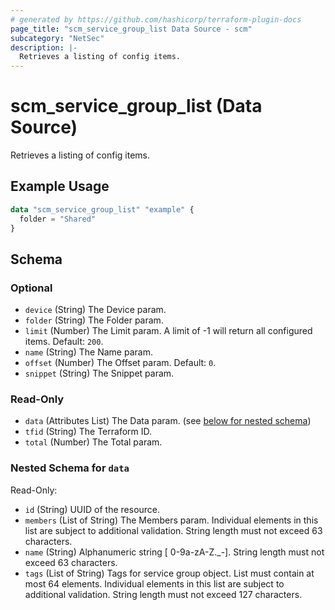 ```yaml
---
# generated by https://github.com/hashicorp/terraform-plugin-docs
page_title: "scm_service_group_list Data Source - scm"
subcategory: "NetSec"
description: |-
  Retrieves a listing of config items.
---
```


# scm_service_group_list (Data Source)

Retrieves a listing of config items.

## Example Usage

```terraform
data "scm_service_group_list" "example" {
  folder = "Shared"
}
```

<!-- schema generated by tfplugindocs -->
## Schema

### Optional

- `device` (String) The Device param.
- `folder` (String) The Folder param.
- `limit` (Number) The Limit param. A limit of -1 will return all configured items. Default: `200`.
- `name` (String) The Name param.
- `offset` (Number) The Offset param. Default: `0`.
- `snippet` (String) The Snippet param.

### Read-Only

- `data` (Attributes List) The Data param. (see [below for nested schema](#nestedatt--data))
- `tfid` (String) The Terraform ID.
- `total` (Number) The Total param.

<a id="nestedatt--data"></a>
### Nested Schema for `data`

Read-Only:

- `id` (String) UUID of the resource.
- `members` (List of String) The Members param. Individual elements in this list are subject to additional validation. String length must not exceed 63 characters.
- `name` (String) Alphanumeric string [ 0-9a-zA-Z._-]. String length must not exceed 63 characters.
- `tags` (List of String) Tags for service group object. List must contain at most 64 elements. Individual elements in this list are subject to additional validation. String length must not exceed 127 characters.
